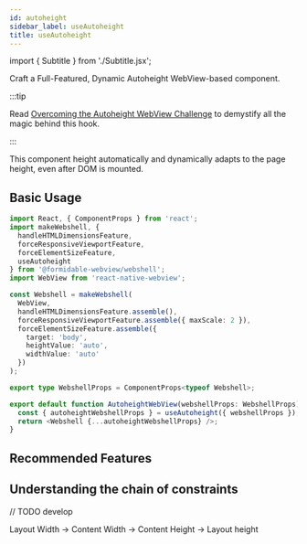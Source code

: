 ```yaml
---
id: autoheight
sidebar_label: useAutoheight
title: useAutoheight
---
```

import { Subtitle } from './Subtitle.jsx';

<Subtitle>
Craft a Full-Featured, Dynamic Autoheight WebView-based component.
</Subtitle>

:::tip

Read [Overcoming the Autoheight WebView
Challenge](/blog/2020/09/15/overcoming-the-autoheight-webview-challenge) to demystify all the magic behind this hook.

:::

This component height automatically and dynamically adapts to the page height,
even after DOM is mounted.


## Basic Usage

<!-- embedme ../../integration/autoheight.tsx -->

```ts title="autoheight.tsx"
import React, { ComponentProps } from 'react';
import makeWebshell, {
  handleHTMLDimensionsFeature,
  forceResponsiveViewportFeature,
  forceElementSizeFeature,
  useAutoheight
} from '@formidable-webview/webshell';
import WebView from 'react-native-webview';

const Webshell = makeWebshell(
  WebView,
  handleHTMLDimensionsFeature.assemble(),
  forceResponsiveViewportFeature.assemble({ maxScale: 2 }),
  forceElementSizeFeature.assemble({
    target: 'body',
    heightValue: 'auto',
    widthValue: 'auto'
  })
);

export type WebshellProps = ComponentProps<typeof Webshell>;

export default function AutoheightWebView(webshellProps: WebshellProps) {
  const { autoheightWebshellProps } = useAutoheight({ webshellProps });
  return <Webshell {...autoheightWebshellProps} />;
}

```

## Recommended Features

## Understanding the chain of constraints

// TODO develop

Layout Width → Content Width → Content Height → Layout height

